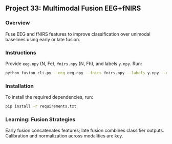 ## Project 33: Multimodal Fusion EEG+fNIRS

### Overview
Fuse EEG and fNIRS features to improve classification over unimodal baselines using early or late fusion.

### Instructions
Provide `eeg.npy` (N, Fe), `fnirs.npy` (N, Fh), and labels `y.npy`. Run:
```bash
python fusion_cli.py --eeg eeg.npy --fnirs fnirs.npy --labels y.npy --out_dir outputs/fusion
```

### Installation

To install the required dependencies, run:

```bash
pip install -r requirements.txt
```

### Learning: Fusion Strategies
Early fusion concatenates features; late fusion combines classifier outputs. Calibration and normalization across modalities are key.

